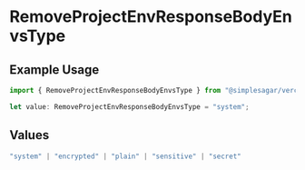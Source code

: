 # RemoveProjectEnvResponseBodyEnvsType

## Example Usage

```typescript
import { RemoveProjectEnvResponseBodyEnvsType } from "@simplesagar/vercel/models/removeprojectenvop.js";

let value: RemoveProjectEnvResponseBodyEnvsType = "system";
```

## Values

```typescript
"system" | "encrypted" | "plain" | "sensitive" | "secret"
```